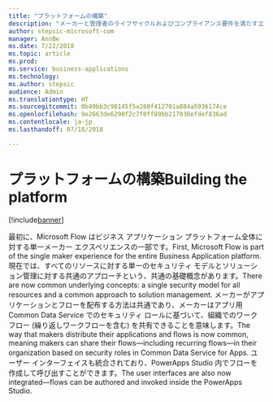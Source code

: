 ```yaml
---
title: "プラットフォームの構築"
description: "メーカーと管理者のライフサイクルおよびコンプライアンス要件を満たすエンタープライズ グレードのプラットフォーム。"
author: stepsic-microsoft-com
manager: AnnBe
ms.date: 7/22/2018
ms.topic: article
ms.prod: 
ms.service: business-applications
ms.technology: 
ms.author: stepsic
audience: Admin
ms.translationtype: HT
ms.sourcegitcommit: 0b40bb3c98145f5a260f412701a884a5936174ce
ms.openlocfilehash: 9e2663de6290f2c7f0ff89bb217036efdef836ad
ms.contentlocale: ja-jp
ms.lasthandoff: 07/18/2018

---
```

# <a name="building-the-platform"></a><span data-ttu-id="d9d66-103">プラットフォームの構築</span><span class="sxs-lookup"><span data-stu-id="d9d66-103">Building the platform</span></span>


[!include[banner](../../includes/banner.md)]

<span data-ttu-id="d9d66-104">最初に、Microsoft Flow はビジネス アプリケーション プラットフォーム全体に対する単一メーカー エクスペリエンスの一部です。</span><span class="sxs-lookup"><span data-stu-id="d9d66-104">First, Microsoft Flow is part of the single maker experience for the entire Business Application platform.</span></span> <span data-ttu-id="d9d66-105">現在では、すべてのリソースに対する単一のセキュリティ モデルとソリューション管理に対する共通のアプローチという、共通の基礎概念があります。</span><span class="sxs-lookup"><span data-stu-id="d9d66-105">There are now common underlying concepts: a single security model for all resources and a common approach to solution management.</span></span> <span data-ttu-id="d9d66-106">メーカーがアプリケーションとフローを配布する方法は共通であり、メーカーはアプリ用 Common Data Service でのセキュリティ ロールに基づいて、組織でのワークフロー (繰り返しワークフローを含む) を共有できることを意味します。</span><span class="sxs-lookup"><span data-stu-id="d9d66-106">The way that makers distribute their applications and flows is now common, meaning makers can share their flows—including recurring flows—in their organization based on security roles in Common Data Service for Apps.</span></span> <span data-ttu-id="d9d66-107">ユーザー インターフェイスも統合されており、PowerApps Studio 内でフローを作成して呼び出すことができます。</span><span class="sxs-lookup"><span data-stu-id="d9d66-107">The user interfaces are also now integrated—flows can be authored and invoked inside the PowerApps Studio.</span></span>

